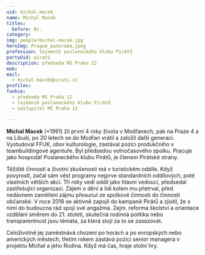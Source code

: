 ```yaml
---
uid: michal.macek
name: Michal Macek
titles:
  before: Bc.
category:
img: people/michal-macek.jpg
heroImg: Prague_panorama.jpeg
profession: tajemník poslaneckého klubu Pirátů
partyUid: pirati
description: předseda MS Praha 12
mob: 
mail:
  - michal.macek@pirati.cz
profiles:
funkce:
  - předseda MS Praha 12
  - tajemník poslaneckého klubu Pirátů
  - zastupitel MČ Praha 12

---
```


**Michal Macek** (*1991) žil první 4 roky života v Modřanech, pak na Praze 4 a na Libuši, po 20 letech se do Modřan vrátil a založil další generaci. Vystudoval FFUK, obor kulturologie, zastával pozici produkčního v teambuildingové agentuře. Byl předsedou volnočasového spolku. Pracuje jako hospodář Poslaneckého klubu Pirátů, je členem Pirátské strany.

Těžiště činnosti a životní zkušenosti má v turistickém oddíle. Když povyrostl, začal sám vést programy nejprve standardních oddílových, poté vlastních větších akcí. Tři roky vedl oddíl jako hlavní vedoucí, předsedal zastřešující organizaci. Zájem o dění a lidi kolem mu přetrval, před nedávnem zaměření zájmu přesunul ze spolkové činnosti do činnosti občanské. V roce 2018 se aktivně zapojil do kampaně Pirátů a zjistil, že s nimi do budoucna rád spojí své angažmá. Zejm. reforma školství a orientace vzdělání směrem do 21. století, skutečná rodinná politika nebo transparentnost jsou témata, za která stojí za to se zasazovat.

Celoživotně jej zaměstnává chození po horách a po evropských nebo amerických městech, třetím rokem zastává pozici senior managera v projektu Michal a jeho Rodina. Když má čas, hraje stolní hry.